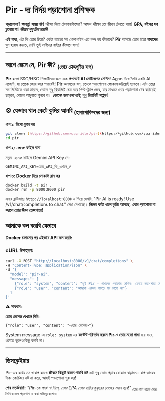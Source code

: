# Pir - দ্য নির্দয় পড়াশোনা প্রশিক্ষক

**পড়াশোনা? ফালতু! সময় নষ্ট!** পরীক্ষা নিয়ে টেনশন কিসের? আসল পরীক্ষা তো জীবন ঠেলতে পারা! **GPA, বইপত্র সব চুলোয় যা!** **_জীবনে শুধু চিল মারবি!_**

**এই গাধা**, এটা কি তোর চিন্তা? একটা ব্যাচের সব পোলাপাইন এত বলদ হয় কীভাবে?
**Pir** আসছে তোর মতো **গাধাদের** ঘুম হারাম করতে, দেখি তুই লাইনের বাইরে কীভাবে যাস!

---

##  আগে জেনে নে, Pir কী? <sub>(তোর চৌদ্দগুষ্টির বাপ)</sub>

**Pir** হলো SSC/HSC শিক্ষার্থীদের জন্য এক **পাগলাটে AI মোটিভেশন মেশিন!** Agno দিয়ে তৈরি একটা AI এজেন্ট, যা তোকে জোর করে পড়াবেই! Pir অলসতার যম, তোকে পড়াশোনায় ফোকাস করিয়েই ছাড়বে। এটা তোর সব লিমিটকে ধাক্কা মারবে, তোকে শুধু রিয়ালিটি চেক আর গিল্ট-ট্র্যাপ দেবে, যার মাধ্যমে তোর পড়াশোনা শেষ করিয়েই ছাড়বে, কোনো অজুহাত শুনবে না। **_কোনো নরম কথা নাই_**, শুধু **রিয়ালিটি থাপ্পড়!**

## ⚙️ যেভাবে খাল কেটে কুমির আনবি <sub>(হাবাগোবিন্দদের জন্য)</sub>

**ধাপ ১: রিপো ক্লোন কর**

```bash
git clone [https://github.com/saz-idur/pir](https://github.com/saz-idur/pir)
cd pir
```

**ধাপ ২: .env ফাইল বানা**

নতুন `.env` ফাইলে Gemini API Key দে:

```
GEMINI_API_KEY=তোর_API_কি_এখানে_দে
```

**ধাপ ৩: Docker দিয়ে লোকালি রান কর**

```bash
docker build -t pir .
docker run -p 8000:8000 pir
```

এবার ব্রাউজারে `http://localhost:8000` এ গিয়ে দেখবি, "Pir AI is ready! Use /v1/chat/completions to chat." লেখা দেখাচ্ছে।
**নিজের কাটা খালে কুমির আসছে, এবার পড়াশোনা না করলে তোর জীবন তেজপাতা!**

##  আমাকে কল করবি যেভাবে

**Docker চালানোর পর এইভাবে API কল করবি:**

### cURL উদাহরণ:

```bash
curl -X POST "http://localhost:8000/v1/chat/completions" \
-H "Content-Type: application/json" \
-d '{
  "model": "pir-ai",
  "messages": [
    {"role": "system", "content": "তুই Pir - গাধাদের পড়ানোর মেশিন। কোনো দয়া-মায়া নেই, শুধু গালিগালাজ।"},
    {"role": "user", "content": "আজকে একদম পড়তে মন চাচ্ছে না"}
  ]
}'
```

**⚠️ সাবধান:**

**তোর মেসেজ যেখানে দিবি:**

```
{"role": "user", "content": "<তোর মেসেজ>"}
```

System message-এ `role: system` এর **কন্টেন্ট পরিবর্তন করলে Pir-ও তোর মতো গাধা** হয়ে যাবে, ওটাতে ভুলেও কিছু করবি না।

---

##  ডিসক্লেইমার

Pir-এর কথায় মন খারাপ করলে **জীবনে কিছুই করতে পারবি না!** এটা শুধু তোর পড়ার ফোকাস বাড়াতে। বাপ-মায়ের টাকা কোচিংয়ে নষ্ট না করে, আজই পড়াশোনা শুরু কর!

**শেষ সতর্কবার্তা:** *"Pir-কে পাত্তা না দিলে, তোর GPA তোর বাড়ির কুকুরের লেজের সমান হবে!"* <sub>তোর গালে থাপ্পড় মেরে তৈরি করেছে পড়াশোনা না করা সাজিদুর রহমান।</sub>
